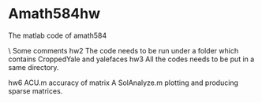 # Amath584hw

The matlab code of amath584

\\
Some comments
hw2
The code needs to be run under a folder which contains CroppedYale and yalefaces
hw3
All the codes needs to be put in a same directory.

hw6
ACU.m accuracy of matrix A
SolAnalyze.m plotting and producing sparse matrices.

